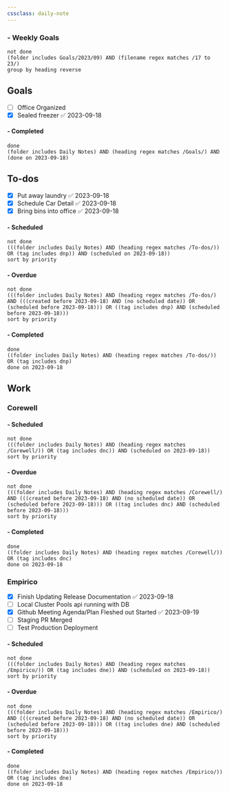 ```yaml
---
cssclass: daily-note
---
```

### - Weekly Goals
```tasks
not done
(folder includes Goals/2023/09) AND (filename regex matches /17 to 23/)
group by heading reverse
```
## Goals
- [ ] Office Organized
- [x] Sealed freezer ✅ 2023-09-18
#### - Completed
```tasks
done
(folder includes Daily Notes) AND (heading regex matches /Goals/) AND (done on 2023-09-18)
```
## To-dos
- [x] Put away laundry ✅ 2023-09-18
- [x] Schedule Car Detail ✅ 2023-09-18
- [x] Bring bins into office ✅ 2023-09-18

#### - Scheduled
```tasks
not done
(((folder includes Daily Notes) AND (heading regex matches /To-dos/)) OR (tag includes dnp)) AND (scheduled on 2023-09-18))
sort by priority
```
#### - Overdue
```tasks
not done
(((folder includes Daily Notes) AND (heading regex matches /To-dos/) AND (((created before 2023-09-18) AND (no scheduled date)) OR (scheduled before 2023-09-18))) OR ((tag includes dnp) AND (scheduled before 2023-09-18)))
sort by priority
```
#### - Completed
```tasks
done
((folder includes Daily Notes) AND (heading regex matches /To-dos/)) OR (tag includes dnp)
done on 2023-09-18
```
## Work
### Corewell
#### - Scheduled
```tasks
not done
(((folder includes Daily Notes) AND (heading regex matches /Corewell/)) OR (tag includes dnc)) AND (scheduled on 2023-09-18))
sort by priority
```
#### - Overdue
```tasks
not done
(((folder includes Daily Notes) AND (heading regex matches /Corewell/) AND (((created before 2023-09-18) AND (no scheduled date)) OR (scheduled before 2023-09-18))) OR ((tag includes dnc) AND (scheduled before 2023-09-18)))
sort by priority
```
#### - Completed
```tasks
done
((folder includes Daily Notes) AND (heading regex matches /Corewell/)) OR (tag includes dnc)
done on 2023-09-18
```
### Empirico
- [x] Finish Updating Release Documentation ✅ 2023-09-18
- [ ] Local Cluster Pools api running with DB
- [x] Github Meeting Agenda/Plan Fleshed out Started ✅ 2023-09-19
- [ ] Staging PR Merged
- [ ] Test Production Deployment
#### - Scheduled
```tasks
not done
(((folder includes Daily Notes) AND (heading regex matches /Empirico/)) OR (tag includes dne)) AND (scheduled on 2023-09-18))
sort by priority
```
#### - Overdue
```tasks
not done
(((folder includes Daily Notes) AND (heading regex matches /Empirico/) AND (((created before 2023-09-18) AND (no scheduled date)) OR (scheduled before 2023-09-18))) OR ((tag includes dne) AND (scheduled before 2023-09-18)))
sort by priority
```
#### - Completed
```tasks
done
((folder includes Daily Notes) AND (heading regex matches /Empirico/)) OR (tag includes dne)
done on 2023-09-18
```

